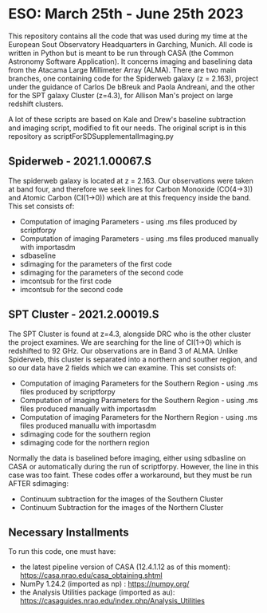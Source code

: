 # ESO: March 25th - June 25th 2023

This repository contains all the code that was used during my time at the European Sout Observatory Headquarters in Garching, Munich. All code is written in Python but is meant to be run through CASA (the Common Astronomy Software Application). It concerns imaging and baselining data from the Atacama Large Millimeter Array (ALMA). There are two main branches, one containing code for the Spiderweb galaxy (z = 2.163), project under the guidance of Carlos De bBreuk and Paola Andreani, and the other for the SPT galaxy Cluster (z=4.3), for Allison Man's project on large redshift clusters. 

A lot of these scripts are based on Kale and Drew's baseline subtraction and imaging script, modified to fit our needs. The original script is in this repository as scriptForSDSupplementalImaging.py

## Spiderweb - 2021.1.00067.S

The spiderweb galaxy is located at z = 2.163. Our observations were taken at band four, and therefore we seek lines for Carbon Monoxide (CO(4->3)) and Atomic Carbon (CI(1->0)) which are at this frequency inside the band. This set consists of:

* Computation of imaging Parameters - using .ms files produced by scriptforpy
* Computation of imaging Parameters - using .ms files produced manually with importasdm
* sdbaseline
* sdimaging for the parameters of the first code
* sdimaging for the parameters of the second code
* imcontsub for the first code
* imcontsub for the second code



## SPT Cluster - 2021.2.00019.S 

The SPT Cluster is found at z=4.3, alongside DRC who is the other cluster the project examines. We are searching for the line of CI(1->0) which is redshifted to 92 GHz. Our observations are in Band 3 of ALMA. Unlike Spiderweb, this cluster is separated into a northern and souther region, and so our data have 2 fields which we can examine. This set consists of:

* Computation of imaging Parameters for the Southern Region - using .ms files produced by scriptforpy
* Computation of imaging Parameters for the Southern Region - using .ms files produced manually with importasdm
* Computation of imaging Parameters for the Northern Region - using .ms files produced manuallu with importasdm
* sdimaging code for the southern region
* sdimaging code for the northern region

Normally the data is baselined before imaging, either using sdbasline on CASA or automatically during the run of scriptforpy. However, the line in this case was too faint. These codes offer a workaround, but they must be run AFTER sdimaging:

* Continuum subtraction for the images of the Southern Cluster
* Continuum Subtraction for the images of the Northern Cluster


## Necessary Installments

To run this code, one must have:

* the latest pipeline version of CASA (12.4.1.12 as of this moment): https://casa.nrao.edu/casa_obtaining.shtml
* NumPy 1.24.2 (imported as np) : https://numpy.org/
* the Analysis Utilities package (imported as au): https://casaguides.nrao.edu/index.php/Analysis_Utilities
